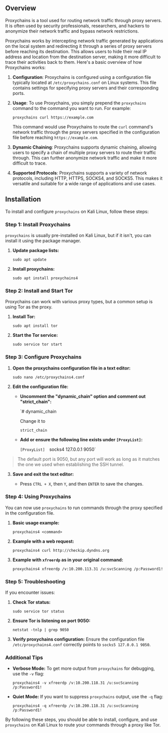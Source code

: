 ## Overview
Proxychains is a tool used for routing network traffic through proxy servers. It is often used by security professionals, researchers, and hackers to anonymize their network traffic and bypass network restrictions.

Proxychains works by intercepting network traffic generated by applications on the local system and redirecting it through a series of proxy servers before reaching its destination. This allows users to hide their real IP address and location from the destination server, making it more difficult to trace their activities back to them.
Here's a basic overview of how Proxychains works:

1. **Configuration**: Proxychains is configured using a configuration file typically located at `/etc/proxychains.conf` on Linux systems. This file contains settings for specifying proxy servers and their corresponding ports.
   
2. **Usage**: To use Proxychains, you simply prepend the `proxychains` command to the command you want to run. For example:

   
	`proxychains curl https://example.com`
    
	This command would use Proxychains to route the `curl` command's network traffic through the proxy servers specified in the configuration file before reaching `https://example.com`.
    
3. **Dynamic Chaining**: Proxychains supports dynamic chaining, allowing users to specify a chain of multiple proxy servers to route their traffic through. This can further anonymize network traffic and make it more difficult to trace.

4. **Supported Protocols**: Proxychains supports a variety of network protocols, including HTTP, HTTPS, SOCKS4, and SOCKS5. This makes it versatile and suitable for a wide range of applications and use cases.


## Installation
To install and configure `proxychains` on Kali Linux, follow these steps:

### Step 1: Install Proxychains

`proxychains` is usually pre-installed on Kali Linux, but if it isn't, you can install it using the package manager.

1. **Update package lists:**
   
    `sudo apt update`

2. **Install proxychains:**
 
    `sudo apt install proxychains4`


### Step 2: Install and Start Tor

Proxychains can work with various proxy types, but a common setup is using Tor as the proxy.

1. **Install Tor:**
   
    `sudo apt install tor`

2. **Start the Tor service:**
   
    `sudo service tor start`


### Step 3: Configure Proxychains

1. **Open the proxychains configuration file in a text editor:**
  
    `sudo nano /etc/proxychains4.conf`

2. **Edit the configuration file:**
    
    - **Uncomment the "dynamic_chain" option and comment out "strict_chain":**
    
        `# dynamic_chain
        
        Change it to
        
        `strict_chain`
        
    - **Add or ensure the following line exists under `[ProxyList]`:**
        
        
        `[ProxyList] 
        `socks4  127.0.0.1 9050`
        

> The default port is 9050, but any port will work as long as it matches the one we used when establishing the SSH tunnel.


3. **Save and exit the text editor:**
    
    - Press `CTRL + X`, then `Y`, and then `ENTER` to save the changes.

### Step 4: Using Proxychains

You can now use `proxychains` to run commands through the proxy specified in the configuration file.

1. **Basic usage example:**
     
    `proxychains4 <command>`
    
2. **Example with a web request:**
  
    `proxychains4 curl http://checkip.dyndns.org`
    
3. **Example with `xfreerdp` as in your original command:**
    
    `proxychains4 xfreerdp /v:10.200.113.31 /u:svcScanning /p:Password1!`
    

### Step 5: Troubleshooting

If you encounter issues:

1. **Check Tor status:**
    
    `sudo service tor status`
    
2. **Ensure Tor is listening on port 9050:**
    
    `netstat -tnlp | grep 9050`
    
3. **Verify proxychains configuration:** Ensure the configuration file `/etc/proxychains4.conf` correctly points to `socks5 127.0.0.1 9050`.
    

### Additional Tips

- **Verbose Mode:** To get more output from `proxychains` for debugging, use the `-v` flag:
    
    `proxychains4 -v xfreerdp /v:10.200.118.31 /u:svcScanning /p:Password1!`
    
- **Quiet Mode:** If you want to suppress `proxychains` output, use the `-q` flag:
    
    `proxychains4 -q xfreerdp /v:10.200.118.31 /u:svcScanning /p:Password1!`
    

By following these steps, you should be able to install, configure, and use `proxychains` on Kali Linux to route your commands through a proxy like Tor.

